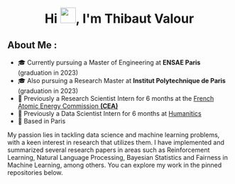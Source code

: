 <h1 align="center">Hi <img src="https://media.giphy.com/media/hvRJCLFzcasrR4ia7z/giphy.gif" width="35">, I'm Thibaut Valour</h1>

## About Me :

- 🎓 Currently pursuing a Master of Engineering at **ENSAE Paris** (graduation in 2023)
- 🎓 Also pursuing a Research Master at **Institut Polytechnique de Paris** (graduation in 2023)
- 🏢 Previously a Research Scientist Intern for 6 months at the [French Atomic Energy Commission **(CEA)**](https://www.cea.fr/)
- 🏢 Previously a Data Scientist Intern for 6 months at [Humanitics](https://www.humanitics.ai/)
- 🏡 Based in Paris

My passion lies in tackling data science and machine learning problems, with a keen interest in research that utilizes them. I have implemented and summarized several research papers in areas such as Reinforcement Learning, Natural Language Processing, Bayesian Statistics and Fairness in Machine Learning, among others. You can explore my work in the pinned repositories below.
<br>
